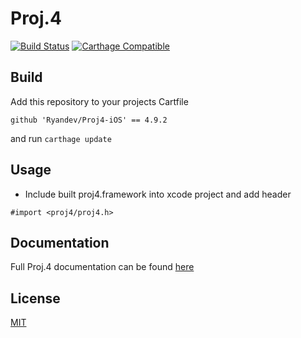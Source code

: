 
# Proj.4

[![Build Status](https://api.travis-ci.org/Ryandev/Proj4-iOS.svg)](https://travis-ci.org/Ryandev/Proj4-iOS)
[![Carthage Compatible](https://img.shields.io/badge/Carthage-compatible-4BC51D.svg?style=flat)](https://github.com/Carthage/Carthage)

## Build
Add this repository to your projects Cartfile
```
github 'Ryandev/Proj4-iOS' == 4.9.2
```
and run ```carthage update```

## Usage

* Include built proj4.framework into xcode project and add header
```objc
#import <proj4/proj4.h>
```


## Documentation
Full Proj.4 documentation can be found [here](https://github.com/OSGeo/proj.4/wiki)


## License
[MIT](https://github.com/OSGeo/proj.4/blob/master/COPYING)

